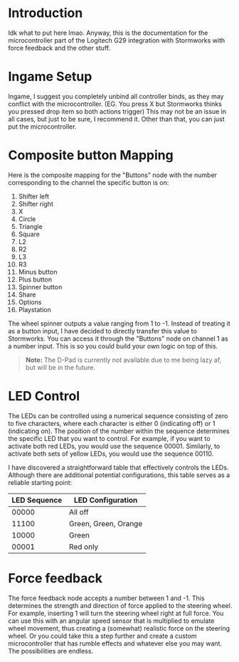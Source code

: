 # Introduction

Idk what to put here lmao. Anyway, this is the documentation for the microcontroller part of the Logitech G29 integration with Stormworks with force feedback and the other stuff.

# Ingame Setup

Ingame, I suggest you completely unbind all controller binds, as they may conflict with the microcontroller. (EG. You press X but Stormworks thinks you pressed drop item so both actions trigger) This may not be an issue in all cases, but just to be sure, I recommend it. Other than that, you can just put the microcontroller.

# Composite button Mapping

Here is the composite mapping for the "Buttons" node with the number corresponding to the channel the specific button is on:

1. Shifter left
2. Shifter right
3. X
4. Circle
5. Triangle
6. Square
7. L2
8. R2
9. L3
10. R3
11. Minus button
12. Plus button
13. Spinner button
14. Share
15. Options
16. Playstation

The wheel spinner outputs a value ranging from 1 to -1. Instead of treating it as a button input, I have decided to directly transfer this value to Stormworks. You can access it through the "Buttons" node on channel 1 as a number input. This is so you could build your own logic on top of this.

> **Note:** The D-Pad is currently not available due to me being lazy af, but will be in the future.

# LED Control

The LEDs can be controlled using a numerical sequence consisting of zero to five characters, where each character is either 0 (indicating off) or 1 (indicating on). The position of the number within the sequence determines the specific LED that you want to control. For example, if you want to activate both red LEDs, you would use the sequence 00001. Similarly, to activate both sets of yellow LEDs, you would use the sequence 00110.

I have discovered a straightforward table that effectively controls the LEDs. Although there are additional potential configurations, this table serves as a reliable starting point:

| LED Sequence | LED Configuration    |
|--------------|----------------------|
| 00000        | All off              |
| 11100        | Green, Green, Orange |
| 10000        | Green                |
| 00001        | Red only             |

# Force feedback

The force feedback node accepts a number between 1 and -1. This determines the strength and direction of force applied to the steering wheel. For example, inserting 1 will turn the steering wheel right at full force. You can use this with an angular speed sensor that is multiplied to emulate wheel movement, thus creating a (somewhat) realistic force on the steering wheel. Or you could take this a step further and create a custom microcontroller that has rumble effects and whatever else you may want. The possibilities are endless.
